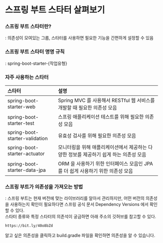 # 스프링 부트 스타터 살펴보기

### 스프링 부트 스타터란?
: 의존성이 모여있는 그룹, 스타터를 사용하면 필요한 기능을 간편하게 설정할 수 있음

### 스프링 부트 스타터 명명 규칙
: spring-boot-starter-{작업유형}

### 자주 사용하는 스타터
|스타터|설명|
|:--|:--|
|spring-boot-starter-web|Spring MVC 를 사용해서 RESTful 웹 서비스를 개발할 때 필요한 의존성 모음|
|spring-boot-starter-test|스프링 애플리케이션 테스트를 위해 필요한 의존성 모음|
|spring-boot-starter-validation|유효성 검사를 위해 필요한 의존성 모음|
|spring-boot-starter-actuator|모니터링을 위해 애플리케이션에서 제공하는 다양한 정보를 제공하기 쉽게 하는 의존성 모음|
|spring-boot-starter-data-jpa|ORM 을 사용하기 위한 인터페이스 모음인 JPA 를 더 쉽게 사용하기 위한 의존성 모음|

### 스프링 부트가 의존성을 가져오는 방법
: 스프링 부트는 현재 버전에 맞는 라이브러리를 알아서 관리하지만, 어떤 버전의 의존성을 사용하는지 확인이 필요하다면 스프링 공식 문서 Dependency Versions 에서 확인할 수 있다.
<br>
스타터 종류와 특정 스타터의 의존석이 궁금하면 아래 주소의 깃허브를 참고할 수 있다.
```
https://bit.ly/40o8bZd
```

알고 싶은 의존성을 클릭하고 build.gradle 파일을 확인하면 의존성을 알 수 있습니다.